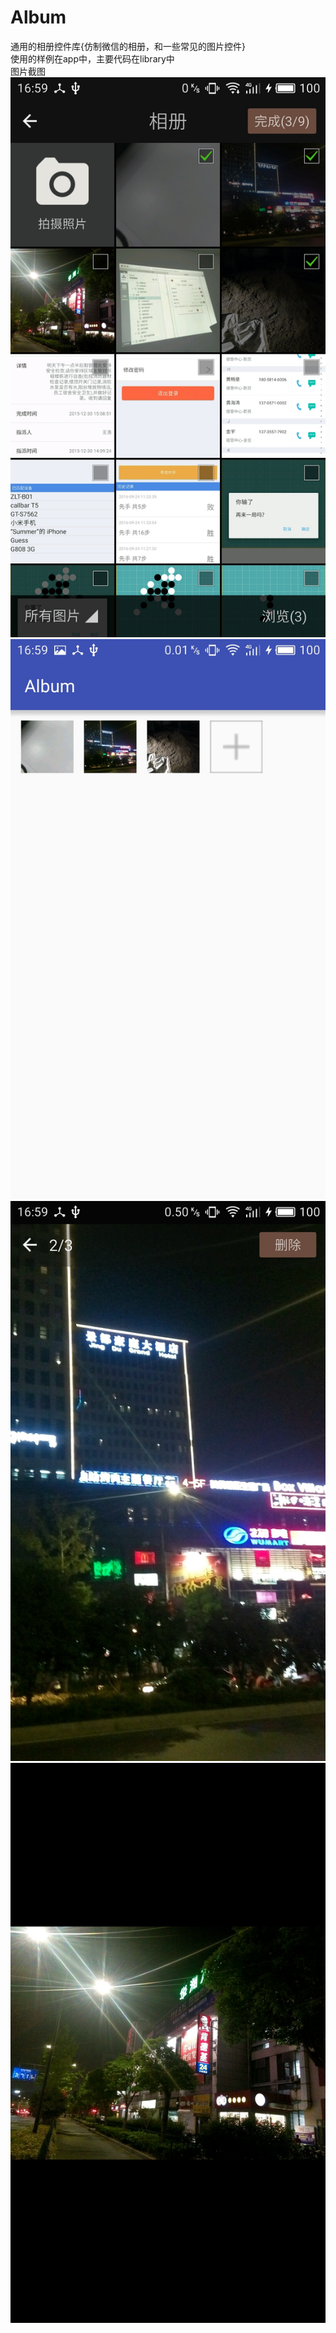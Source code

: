 # Album
通用的相册控件库{仿制微信的相册，和一些常见的图片控件}<br/>
使用的样例在app中，主要代码在library中<br/>
图片截图<br/>
![image](https://github.com/fcp12138/Album/blob/master/app/src/main/res/raw/S60927-165927.jpg)
![image](https://github.com/fcp12138/Album/blob/master/app/src/main/res/raw/S60927-165939.jpg)
![image](https://github.com/fcp12138/Album/blob/master/app/src/main/res/raw/S60927-165951.jpg)
![image](https://github.com/fcp12138/Album/blob/master/app/src/main/res/raw/S60927-170008.jpg)
